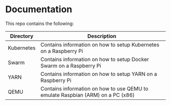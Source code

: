 # Documentation

This repo contains the following:

| Directory  | Description                                                  |
| ---------- | ------------------------------------------------------------ |
| Kubernetes | Contains information on how to setup Kubernetes on a Raspberry Pi |
| Swarm      | Contains information on how to setup Docker Swarm on a Raspberry Pi |
| YARN       | Contains information on how to setup YARN on a Raspberry Pi  |
| QEMU       | Contains information on how to use QEMU to emulate Raspbian (ARM) on a PC (x86) |
